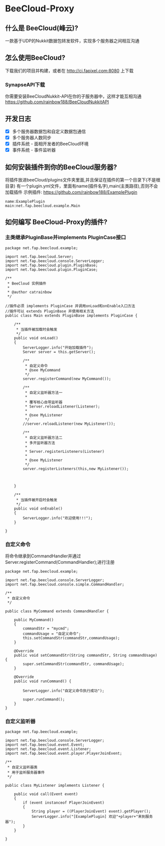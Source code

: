 # BeeCloud-Proxy
## 什么是 BeeCloud(峰云)?
一款基于UDP的Nukkit数据包转发软件，实现多个服务器之间相互沟通
## 怎么使用BeeCloud?
下载我们的项目并构建，或者在 http://ci.fapixel.com:8080 上下载
### SynapseAPI下载
你需要安装BeeCloudNukkit-API在你的子服务器中，这样才能互相沟通
https://github.com/rainbow188/BeeCloudNukkitAPI
## 开发日志
- [x] 多个服务器数据包和自定义数据包通信
- [x] 多个服务器人数同步
- [x] 插件系统 - 面相开发者的BeeCloud环境
- [x] 事件系统 - 事件监听器

## 如何安装插件到你的BeeCloud服务器?
将插件放进beeCloud/plugins文件夹里面,并且保证在插件的第一个目录下(不是根目录)
有一个plugin.yml文件，里面有name(插件名字),main(主类路径),否则不会加载插件
示例插件: https://github.com/rainbow188/ExamplePlugin
```
name:ExamplePlugin
main:net.fap.beecloud.example.Main
```

## 如何编写 BeeCloud-Proxy的插件?
### 主类继承PluginBase并implements PluginCase接口
```
package net.fap.beecloud.example;

import net.fap.beecloud.Server;
import net.fap.beecloud.console.ServerLogger;
import net.fap.beecloud.plugin.PluginBase;
import net.fap.beecloud.plugin.PluginCase;

/**
 * BeeCloud 实例插件
 *
 * @author catrainbow
 */

//插件必须 implements PluginCase 并调用onLoad和onEnable入口方法
//插件可以 extends PluginBase 并使用相关方法
public class Main extends PluginBase implements PluginCase {

    /**
     * 当插件被加载时会触发
     */
    public void onLoad()
    {
        ServerLogger.info("开始加载插件");
        Server server = this.getServer();

        /**
         * 自定义命令
         * @see MyCommand
         */
        server.registerCommand(new MyCommand());

        /**
         * 自定义监听器方法一
         *
         * 覆写核心自带监听器
         * Server.reloadListener(Listener);
         *
         * @see MyListener
         */
        //server.reloadListener(new MyListener());

        /**
         * 自定义监听器方法二
         * 多开监听器方法
         *
         * Server.registerListeners(Listener)
         *
         * @see MyListener
         */
        server.registerListeners(this,new MyListener());



    }

    /**
     * 当插件被开启时会触发
     */
    public void onEnable()
    {
        ServerLogger.info("欢迎使用!!!");
    }

}
```

### 自定义命令
将命令继承到CommandHandler并通过Server.registerCommand(CommandHandler);进行注册
```
package net.fap.beecloud.example;

import net.fap.beecloud.console.ServerLogger;
import net.fap.beecloud.console.simple.CommandHandler;

/**
 * 自定义命令
 */

public class MyCommand extends CommandHandler {

    public MyCommand()
    {
        commandStr = "mycmd";
        commandUsage = "自定义命令";
        this.setCommandStr(commandStr,commandUsage);
    }

    @Override
    public void setCommandStr(String commandStr, String commandUsage) {
        super.setCommandStr(commandStr, commandUsage);
    }

    @Override
    public void runCommand() {

        ServerLogger.info("自定义命令执行成功");

        super.runCommand();
    }
}
```
### 自定义监听器
```
package net.fap.beecloud.example;

import net.fap.beecloud.console.ServerLogger;
import net.fap.beecloud.event.Event;
import net.fap.beecloud.event.Listener;
import net.fap.beecloud.event.player.PlayerJoinEvent;

/**
 * 自定义监听器类
 * 用于监听服务器事件
 */

public class MyListener implements Listener {

    public void call(Event event)
    {
        if (event instanceof PlayerJoinEvent)
        {
            String player = ((PlayerJoinEvent) event).getPlayer();
            ServerLogger.info("[ExamplePlugin] 欢迎"+player+"来到服务器");
        }
    }

}
```
